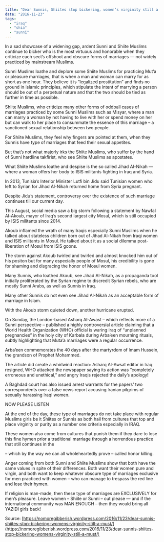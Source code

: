 ```yaml
---
title: "Dear Sunnis, Shiites stop bickering, women’s virginity still a must"
date: "2016-11-23"
tags: 
  - "iraq"
  - "shia"
  - "sunni"
---
```


In a sad showcase of a widening gap, ardent Sunni and Shiite Muslims continue to bicker who is the most virtuous and honorable when they criticize each sect’s offshoot and obscure forms of marriages — not widely practiced by mainstream Muslims.

Sunni Muslims loathe and deplore some Shiite Muslims for practicing Mut’a or pleasure marriages, that is when a man and woman can marry for as short as one hour. They believe it is “legalized prostitution” and finds no ground in Islamic principles, which stipulate the intent of marrying a person should be out of a perpetual nature and that the two should be tied as further in time as possible.

Shiite Muslims, who criticize many other forms of oddball cases of marriages practiced by some Sunni Muslims such as Misyar, where a man can marry a woman by not having to live with her or spend money on her but can walk to her place to consummate the essence of this marriage – a sanctioned sexual relationship between two people.

For Shiite Muslims, they feel why fingers are pointed at them, when they Sunnis have type of marriages that feed their sexual appetites.

But that’s not what majorly irks the Shiite Muslims, who suffer by the hand of Sunni hardline takfirist, who see Shiite Muslims as apostates.

What Shiite Muslims loathe and despise is the so called Jihad Al-Nikah — where a woman offers her body to ISIS militants fighting in Iraq and Syria.

In 2013, Tunisia’s Interior Minister Lutfi bin Jidu said Tunisian women who left to Syrian for Jihad Al-Nikah returned home from Syria pregnant.

Despite Jidu’s statement, controversy over the existence of such marriage continues till our current day.

This August, social media saw a big storm following a statement by Nawfal Al-Akoub, mayor of Iraq’s second largest city Mosul, which is still occupied by ISIS militants since 2014.

Akoub inflamed the wrath of many Iraqis especially Sunni Muslims when he talked about stateless children born out of Jihad Al-Nikah from Iraqi women and ISIS militants in Mosul. He talked about it as a social dilemma post-liberation of Mosul from ISIS goons.

The storm against Akoub twirled and twirled and almost knocked him out of his positon but for many especially people of Mosul, his credibility is gone for shaming and disgracing the honor of Mosul women.

Many Sunnis, who loathed Akoub, see Jihad Al-Nikah, as a propaganda tool initially proliferated by the Syrian regime to discredit Syrian rebels, who are mostly Sunni Arabs, as well as Sunnis in Iraq.

Many other Sunnis do not even see Jihad Al-Nikah as an acceptable form of marriage in Islam.

With the Akoub storm quieted down, another hurricane erupted.

On Sunday, the London-based Asharq Al-Awast – which reflects more of a Sunni perspective – published a highly controversial article claiming that a World Health Organization (WHO) official is waring Iraq of “unplanned pregnancies” in the holy city of Karbala during Arba’een mourning rituals, subtly highlighting that Muta’a marriages were a regular occurrence.

Arba’een commemorates the 40 days after the martyrdom of Imam Hussein, the grandson of Prophet Mohammed.

The article did create a whirlwind reaction: Asharq Al-Awsat editor in Iraq resigned, WHO attacked the newspaper saying its action was “completely erroneous and unethical,” and angry Iraqis rejected the daily’s apology!

A Baghdad court has also issued arrest warrants for the papers’ two correspondents over a false news report accusing Iranian pilgrims of sexually harassing Iraqi women.

NOW PLEASE LISTEN

At the end of the day, these type of marriages do not take place with regular Muslims girls be it Shiites or Sunnis as both hail from cultures that top and place virginity or purity as a number one criteria especially in IRAQ.

These women also come from cultures that punish them if they dare to lose this fine hymen prior a traditional marriage through a horrendous practice that still continues in the

– which by the way we can all wholeheartedly prove – called honor killing.

Anger coming from both Sunni and Shiite Muslims show that both have the same values in spite of their differences. Both want their women pure and virgin, and both want to keep whatever obscure type of marriages exclusive for men practiced with women – who can manage to trespass the red line and lose their hymen.

If religion is man-made, then these type of marriages are EXCLUSIVELY for men’s pleasure. Leave women – Shiite or Sunni – out please — and if the international community was MAN ENOUGH – then they would bring all YAZIDI girls back!

Source: [https://nomoregibberish.wordpress.com/2016/11/23/dear-sunnis-shiites-stop-bickering-womens-virginity-still-a-must/](https://nomoregibberish.wordpress.com/2016/11/23/dear-sunnis-shiites-stop-bickering-womens-virginity-still-a-must/)

